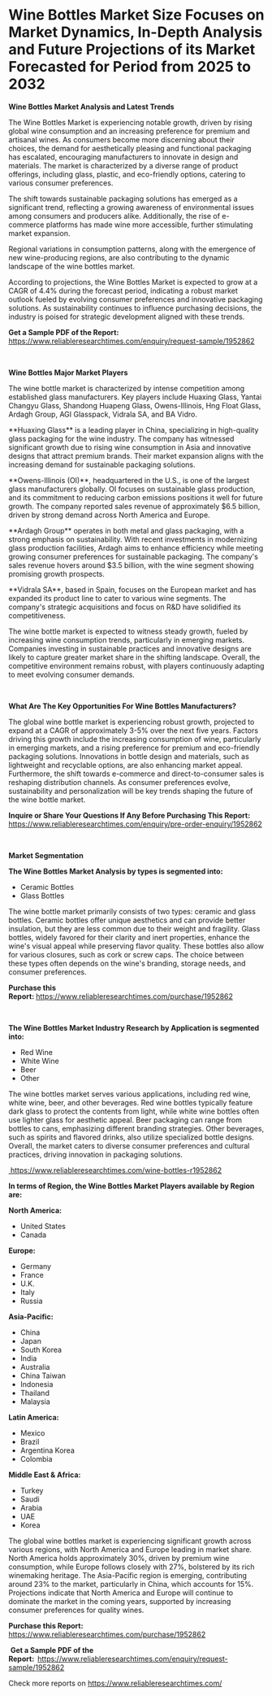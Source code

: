 <p><h1>Wine Bottles Market Size Focuses on Market Dynamics, In-Depth Analysis and Future Projections of its Market Forecasted for Period from 2025 to 2032</h1></p><p><strong>Wine Bottles Market Analysis and Latest Trends</strong></p>
<p><p>The Wine Bottles Market is experiencing notable growth, driven by rising global wine consumption and an increasing preference for premium and artisanal wines. As consumers become more discerning about their choices, the demand for aesthetically pleasing and functional packaging has escalated, encouraging manufacturers to innovate in design and materials. The market is characterized by a diverse range of product offerings, including glass, plastic, and eco-friendly options, catering to various consumer preferences.</p><p>The shift towards sustainable packaging solutions has emerged as a significant trend, reflecting a growing awareness of environmental issues among consumers and producers alike. Additionally, the rise of e-commerce platforms has made wine more accessible, further stimulating market expansion. </p><p>Regional variations in consumption patterns, along with the emergence of new wine-producing regions, are also contributing to the dynamic landscape of the wine bottles market. </p><p>According to projections, the Wine Bottles Market is expected to grow at a CAGR of 4.4% during the forecast period, indicating a robust market outlook fueled by evolving consumer preferences and innovative packaging solutions. As sustainability continues to influence purchasing decisions, the industry is poised for strategic development aligned with these trends.</p></p>
<p><strong>Get a Sample PDF of the Report:&nbsp;</strong> <a href="https://www.reliableresearchtimes.com/enquiry/request-sample/1952862?utm_campaign=2779&utm_medium=2&utm_source=Github&utm_content=ia&utm_term=07042025&utm_id=wine-bottles">https://www.reliableresearchtimes.com/enquiry/request-sample/1952862</a></p>
<p>&nbsp;</p>
<p><strong>Wine Bottles Major Market Players</strong></p>
<p><p>The wine bottle market is characterized by intense competition among established glass manufacturers. Key players include Huaxing Glass, Yantai Changyu Glass, Shandong Huapeng Glass, Owens-Illinois, Hng Float Glass, Ardagh Group, AGI Glasspack, Vidrala SA, and BA Vidro.</p><p>**Huaxing Glass** is a leading player in China, specializing in high-quality glass packaging for the wine industry. The company has witnessed significant growth due to rising wine consumption in Asia and innovative designs that attract premium brands. Their market expansion aligns with the increasing demand for sustainable packaging solutions.</p><p>**Owens-Illinois (OI)**, headquartered in the U.S., is one of the largest glass manufacturers globally. OI focuses on sustainable glass production, and its commitment to reducing carbon emissions positions it well for future growth. The company reported sales revenue of approximately $6.5 billion, driven by strong demand across North America and Europe.</p><p>**Ardagh Group** operates in both metal and glass packaging, with a strong emphasis on sustainability. With recent investments in modernizing glass production facilities, Ardagh aims to enhance efficiency while meeting growing consumer preferences for sustainable packaging. The company's sales revenue hovers around $3.5 billion, with the wine segment showing promising growth prospects.</p><p>**Vidrala SA**, based in Spain, focuses on the European market and has expanded its product line to cater to various wine segments. The company's strategic acquisitions and focus on R&D have solidified its competitiveness.</p><p>The wine bottle market is expected to witness steady growth, fueled by increasing wine consumption trends, particularly in emerging markets. Companies investing in sustainable practices and innovative designs are likely to capture greater market share in the shifting landscape. Overall, the competitive environment remains robust, with players continuously adapting to meet evolving consumer demands.</p></p>
<p>&nbsp;</p>
<p><strong>What Are The Key Opportunities For Wine Bottles Manufacturers?</strong></p>
<p><p>The global wine bottle market is experiencing robust growth, projected to expand at a CAGR of approximately 3-5% over the next five years. Factors driving this growth include the increasing consumption of wine, particularly in emerging markets, and a rising preference for premium and eco-friendly packaging solutions. Innovations in bottle design and materials, such as lightweight and recyclable options, are also enhancing market appeal. Furthermore, the shift towards e-commerce and direct-to-consumer sales is reshaping distribution channels. As consumer preferences evolve, sustainability and personalization will be key trends shaping the future of the wine bottle market.</p></p>
<p><strong>Inquire or Share Your Questions If Any Before Purchasing This Report:</strong> <a href="https://www.reliableresearchtimes.com/enquiry/pre-order-enquiry/1952862?utm_campaign=2779&utm_medium=2&utm_source=Github&utm_content=ia&utm_term=07042025&utm_id=wine-bottles">https://www.reliableresearchtimes.com/enquiry/pre-order-enquiry/1952862</a></p>
<p>&nbsp;</p>
<p><strong>Market Segmentation</strong></p>
<p><strong>The Wine Bottles Market Analysis by types is segmented into:</strong></p>
<p><ul><li>Ceramic Bottles</li><li>Glass Bottles</li></ul></p>
<p><p>The wine bottle market primarily consists of two types: ceramic and glass bottles. Ceramic bottles offer unique aesthetics and can provide better insulation, but they are less common due to their weight and fragility. Glass bottles, widely favored for their clarity and inert properties, enhance the wine's visual appeal while preserving flavor quality. These bottles also allow for various closures, such as cork or screw caps. The choice between these types often depends on the wine's branding, storage needs, and consumer preferences.</p></p>
<p><strong>Purchase this Report:&nbsp;</strong><a href="https://www.reliableresearchtimes.com/purchase/1952862?utm_campaign=2779&utm_medium=2&utm_source=Github&utm_content=ia&utm_term=07042025&utm_id=wine-bottles">https://www.reliableresearchtimes.com/purchase/1952862</a></p>
<p>&nbsp;</p>
<p><strong>The Wine Bottles Market Industry Research by Application is segmented into:</strong></p>
<p><ul><li>Red Wine</li><li>White Wine</li><li>Beer</li><li>Other</li></ul></p>
<p><p>The wine bottles market serves various applications, including red wine, white wine, beer, and other beverages. Red wine bottles typically feature dark glass to protect the contents from light, while white wine bottles often use lighter glass for aesthetic appeal. Beer packaging can range from bottles to cans, emphasizing different branding strategies. Other beverages, such as spirits and flavored drinks, also utilize specialized bottle designs. Overall, the market caters to diverse consumer preferences and cultural practices, driving innovation in packaging solutions.</p></p>
<p><a href="https://www.reliableresearchtimes.com/wine-bottles-r1952862?utm_campaign=2779&utm_medium=2&utm_source=Github&utm_content=ia&utm_term=07042025&utm_id=wine-bottles">&nbsp;https://www.reliableresearchtimes.com/wine-bottles-r1952862</a></p>
<p><strong>In terms of Region, the Wine Bottles Market Players available by Region are:</strong></p>
<p>
    <p> <strong> North America: </strong>
        <ul>
            <li>United States</li>
            <li>Canada</li>
        </ul>
        </p> 
    <p> <strong> Europe: </strong>
        <ul>
            <li>Germany</li>
            <li>France</li>
            <li>U.K.</li>
            <li>Italy</li>
            <li>Russia</li>
        </ul>
        </p> 
    <p> <strong> Asia-Pacific: </strong>
        <ul>
            <li>China</li>
            <li>Japan</li>
            <li>South Korea</li>
            <li>India</li>
            <li>Australia</li>
            <li>China Taiwan</li>
            <li>Indonesia</li>
            <li>Thailand</li>
            <li>Malaysia</li>
        </ul>
        </p> 
    <p> <strong> Latin America: </strong>
        <ul>
            <li>Mexico</li>
            <li>Brazil</li>
            <li>Argentina Korea</li>
            <li>Colombia</li>
        </ul>
        </p> 
    <p> <strong> Middle East & Africa: </strong>
        <ul>
            <li>Turkey</li>
            <li>Saudi</li>
            <li>Arabia</li>
            <li>UAE</li>
            <li>Korea</li>
        </ul>
    </p>
    </p>
<p><p>The global wine bottles market is experiencing significant growth across various regions, with North America and Europe leading in market share. North America holds approximately 30%, driven by premium wine consumption, while Europe follows closely with 27%, bolstered by its rich winemaking heritage. The Asia-Pacific region is emerging, contributing around 23% to the market, particularly in China, which accounts for 15%. Projections indicate that North America and Europe will continue to dominate the market in the coming years, supported by increasing consumer preferences for quality wines.</p></p>
<p><strong>Purchase this Report: </strong><a href="https://www.reliableresearchtimes.com/purchase/1952862?utm_campaign=2779&utm_medium=2&utm_source=Github&utm_content=ia&utm_term=07042025&utm_id=wine-bottles">https://www.reliableresearchtimes.com/purchase/1952862</a></p>
<p>&nbsp;<strong>Get a Sample PDF of the Report:&nbsp;&nbsp;</strong><a href="https://www.reliableresearchtimes.com/enquiry/request-sample/1952862?utm_campaign=2779&utm_medium=2&utm_source=Github&utm_content=ia&utm_term=07042025&utm_id=wine-bottles">https://www.reliableresearchtimes.com/enquiry/request-sample/1952862</a></p>
<p><strong></strong></p>
<p>Check more reports on <a href="https://www.reliableresearchtimes.com/?utm_campaign=2779&utm_medium=2&utm_source=Github&utm_content=ia&utm_term=07042025&utm_id=wine-bottles">https://www.reliableresearchtimes.com/</a></p>